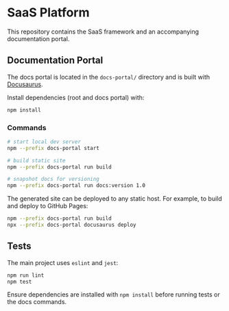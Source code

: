 # SaaS Platform

This repository contains the SaaS framework and an accompanying documentation portal.

## Documentation Portal

The docs portal is located in the `docs-portal/` directory and is built with [Docusaurus](https://docusaurus.io/).

Install dependencies (root and docs portal) with:

```bash
npm install
```
### Commands

```bash
# start local dev server
npm --prefix docs-portal start

# build static site
npm --prefix docs-portal run build

# snapshot docs for versioning
npm --prefix docs-portal run docs:version 1.0
```

The generated site can be deployed to any static host. For example, to build and deploy to GitHub Pages:

```bash
npm --prefix docs-portal run build
npx --prefix docs-portal docusaurus deploy
```

## Tests

The main project uses `eslint` and `jest`:

```bash
npm run lint
npm test
```

Ensure dependencies are installed with `npm install` before running tests or the docs commands.
